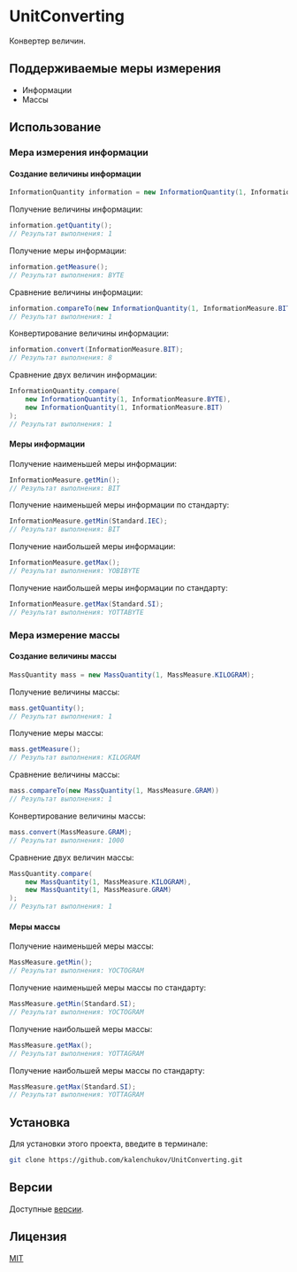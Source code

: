 # UnitConverting

Конвертер величин.

## Поддерживаемые меры измерения

* Информации
* Массы

## Использование

### Мера измерения информации

#### Создание величины информации

```java
InformationQuantity information = new InformationQuantity(1, InformationMeasure.BYTE);
```

Получение величины информации:

```java
information.getQuantity();
// Результат выполнения: 1
```

Получение меры информации:

```java
information.getMeasure();
// Результат выполнения: BYTE
```

Сравнение величины информации:

```java
information.compareTo(new InformationQuantity(1, InformationMeasure.BIT))
// Результат выполнения: 1
```

Конвертирование величины информации:

```java
information.convert(InformationMeasure.BIT);
// Результат выполнения: 8
```

Сравнение двух величин информации:

```java
InformationQuantity.compare(
    new InformationQuantity(1, InformationMeasure.BYTE),
    new InformationQuantity(1, InformationMeasure.BIT)
);
// Результат выполнения: 1
```

#### Меры информации

Получение наименьшей меры информации:

```java
InformationMeasure.getMin();
// Результат выполнения: BIT
```

Получение наименьшей меры информации по стандарту:

```java
InformationMeasure.getMin(Standard.IEC);
// Результат выполнения: BIT
```

Получение наибольшей меры информации:

```java
InformationMeasure.getMax();
// Результат выполнения: YOBIBYTE
```

Получение наибольшей меры информации по стандарту:

```java
InformationMeasure.getMax(Standard.SI);
// Результат выполнения: YOTTABYTE
```

### Мера измерение массы

#### Создание величины массы

```java
MassQuantity mass = new MassQuantity(1, MassMeasure.KILOGRAM);
```

Получение величины массы:

```java
mass.getQuantity();
// Результат выполнения: 1
```

Получение меры массы:

```java
mass.getMeasure();
// Результат выполнения: KILOGRAM
```

Сравнение величины массы:

```java
mass.compareTo(new MassQuantity(1, MassMeasure.GRAM))
// Результат выполнения: 1
```

Конвертирование величины массы:

```java
mass.convert(MassMeasure.GRAM);
// Результат выполнения: 1000
```

Сравнение двух величин массы:

```java
MassQuantity.compare(
    new MassQuantity(1, MassMeasure.KILOGRAM),
    new MassQuantity(1, MassMeasure.GRAM)
);
// Результат выполнения: 1
```

#### Меры массы

Получение наименьшей меры массы:

```java
MassMeasure.getMin();
// Результат выполнения: YOCTOGRAM
```

Получение наименьшей меры массы по стандарту:

```java
MassMeasure.getMin(Standard.SI);
// Результат выполнения: YOCTOGRAM
```

Получение наибольшей меры массы:

```java
MassMeasure.getMax();
// Результат выполнения: YOTTAGRAM
```

Получение наибольшей меры массы по стандарту:

```java
MassMeasure.getMax(Standard.SI);
// Результат выполнения: YOTTAGRAM
```

## Установка

Для установки этого проекта, введите в терминале:

```bash
git clone https://github.com/kalenchukov/UnitConverting.git
```

## Версии

Доступные [версии](https://github.com/kalenchukov/UnitConverting/releases).

## Лицензия

[MIT](https://opensource.org/licenses/MIT)
